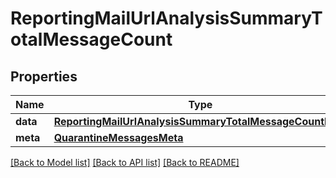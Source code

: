 # ReportingMailUrlAnalysisSummaryTotalMessageCount

## Properties
Name | Type | Description | Notes
------------ | ------------- | ------------- | -------------
**data** | [**ReportingMailUrlAnalysisSummaryTotalMessageCountData**](ReportingMailUrlAnalysisSummaryTotalMessageCountData.md) |  | [optional] 
**meta** | [**QuarantineMessagesMeta**](QuarantineMessagesMeta.md) |  | [optional] 

[[Back to Model list]](../README.md#documentation-for-models) [[Back to API list]](../README.md#documentation-for-api-endpoints) [[Back to README]](../README.md)

